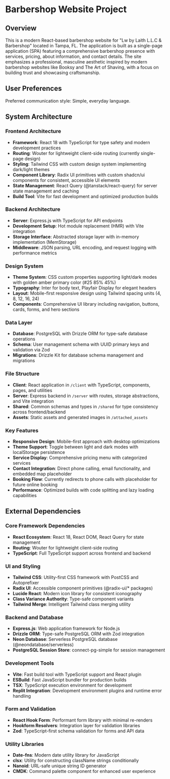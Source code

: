 # Barbershop Website Project

## Overview

This is a modern React-based barbershop website for "Lw by Laith L.L.C & Barbershop" located in Tampa, FL. The application is built as a single-page application (SPA) featuring a comprehensive barbershop presence with services, pricing, about information, and contact details. The site emphasizes a professional, masculine aesthetic inspired by modern barbershop websites like Booksy and The Art of Shaving, with a focus on building trust and showcasing craftsmanship.

## User Preferences

Preferred communication style: Simple, everyday language.

## System Architecture

### Frontend Architecture
- **Framework**: React 18 with TypeScript for type safety and modern development practices
- **Routing**: Wouter for lightweight client-side routing (currently single-page design)
- **Styling**: Tailwind CSS with custom design system implementing dark/light themes
- **Component Library**: Radix UI primitives with custom shadcn/ui components for consistent, accessible UI elements
- **State Management**: React Query (@tanstack/react-query) for server state management and caching
- **Build Tool**: Vite for fast development and optimized production builds

### Backend Architecture
- **Server**: Express.js with TypeScript for API endpoints
- **Development Setup**: Hot module replacement (HMR) with Vite integration
- **Storage Interface**: Abstracted storage layer with in-memory implementation (MemStorage)
- **Middleware**: JSON parsing, URL encoding, and request logging with performance metrics

### Design System
- **Theme System**: CSS custom properties supporting light/dark modes with golden amber primary color (#25 85% 45%)
- **Typography**: Inter for body text, Playfair Display for elegant headers
- **Layout**: Mobile-first responsive design using Tailwind spacing units (4, 8, 12, 16, 24)
- **Components**: Comprehensive UI library including navigation, buttons, cards, forms, and hero sections

### Data Layer
- **Database**: PostgreSQL with Drizzle ORM for type-safe database operations
- **Schema**: User management schema with UUID primary keys and validation via Zod
- **Migrations**: Drizzle Kit for database schema management and migrations

### File Structure
- **Client**: React application in `/client` with TypeScript, components, pages, and utilities
- **Server**: Express backend in `/server` with routes, storage abstractions, and Vite integration
- **Shared**: Common schemas and types in `/shared` for type consistency across frontend/backend
- **Assets**: Static assets and generated images in `/attached_assets`

### Key Features
- **Responsive Design**: Mobile-first approach with desktop optimizations
- **Theme Support**: Toggle between light and dark modes with localStorage persistence
- **Service Display**: Comprehensive pricing menu with categorized services
- **Contact Integration**: Direct phone calling, email functionality, and embedded map placeholder
- **Booking Flow**: Currently redirects to phone calls with placeholder for future online booking
- **Performance**: Optimized builds with code splitting and lazy loading capabilities

## External Dependencies

### Core Framework Dependencies
- **React Ecosystem**: React 18, React DOM, React Query for state management
- **Routing**: Wouter for lightweight client-side routing
- **TypeScript**: Full TypeScript support across frontend and backend

### UI and Styling
- **Tailwind CSS**: Utility-first CSS framework with PostCSS and Autoprefixer
- **Radix UI**: Accessible component primitives (@radix-ui/* packages)
- **Lucide React**: Modern icon library for consistent iconography
- **Class Variance Authority**: Type-safe component variants
- **Tailwind Merge**: Intelligent Tailwind class merging utility

### Backend and Database
- **Express.js**: Web application framework for Node.js
- **Drizzle ORM**: Type-safe PostgreSQL ORM with Zod integration
- **Neon Database**: Serverless PostgreSQL database (@neondatabase/serverless)
- **PostgreSQL Session Store**: connect-pg-simple for session management

### Development Tools
- **Vite**: Fast build tool with TypeScript support and React plugin
- **ESBuild**: Fast JavaScript bundler for production builds
- **TSX**: TypeScript execution environment for development
- **Replit Integration**: Development environment plugins and runtime error handling

### Form and Validation
- **React Hook Form**: Performant form library with minimal re-renders
- **Hookform Resolvers**: Integration layer for validation libraries
- **Zod**: TypeScript-first schema validation for forms and API data

### Utility Libraries
- **Date-fns**: Modern date utility library for JavaScript
- **clsx**: Utility for constructing className strings conditionally
- **Nanoid**: URL-safe unique string ID generator
- **CMDK**: Command palette component for enhanced user experience